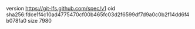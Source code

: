 version https://git-lfs.github.com/spec/v1
oid sha256:fdce1f4c10ad4775470cf00b465fc03d2f6599df7d9a0c0b2f14dd6f4b078fa0
size 7980
